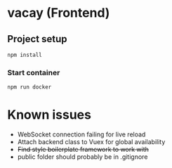 # vacay (Frontend)

## Project setup
```
npm install
```

### Start container
```
npm run docker
```

# Known issues

- WebSocket connection failing for live reload
- Attach backend class to Vuex for global availability
- ~~Find style boilerplate framework to work with~~
- public folder should probably be in .gitignore